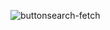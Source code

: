 ![buttonsearch-fetch](https://user-images.githubusercontent.com/65301817/204586756-8407415d-e71d-4806-b6e5-f463c1f2e1aa.gif)
